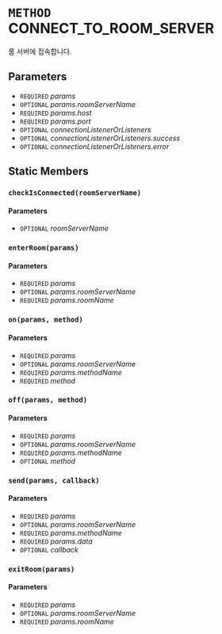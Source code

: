 # `METHOD` CONNECT_TO_ROOM_SERVER
룸 서버에 접속합니다.

## Parameters
* `REQUIRED` *params*
* `OPTIONAL` *params.roomServerName*
* `REQUIRED` *params.host*
* `REQUIRED` *params.port*
* `OPTIONAL` *connectionListenerOrListeners*
* `OPTIONAL` *connectionListenerOrListeners.success*
* `OPTIONAL` *connectionListenerOrListeners.error*

## Static Members

### `checkIsConnected(roomServerName)`
#### Parameters
* `OPTIONAL` *roomServerName*

### `enterRoom(params)`
#### Parameters
* `REQUIRED` *params*
* `OPTIONAL` *params.roomServerName*
* `REQUIRED` *params.roomName*

### `on(params, method)`
#### Parameters
* `REQUIRED` *params*
* `OPTIONAL` *params.roomServerName*
* `REQUIRED` *params.methodName*
* `REQUIRED` *method*

### `off(params, method)`
#### Parameters
* `REQUIRED` *params*
* `OPTIONAL` *params.roomServerName*
* `REQUIRED` *params.methodName*
* `OPTIONAL` *method*

### `send(params, callback)`
#### Parameters
* `REQUIRED` *params*
* `OPTIONAL` *params.roomServerName*
* `REQUIRED` *params.methodName*
* `REQUIRED` *params.data*
* `OPTIONAL` *callback*

### `exitRoom(params)`
#### Parameters
* `REQUIRED` *params*
* `OPTIONAL` *params.roomServerName*
* `REQUIRED` *params.roomName*
